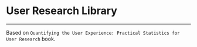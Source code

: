 # User Research Library
---
Based on `Quantifying the User Experience: Practical Statistics for User Research` book.
